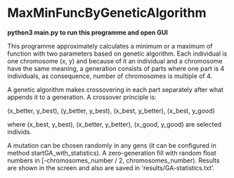 # MaxMinFuncByGeneticAlgorithm


**python3 main.py to run this programme and open GUI**


This programme approximately calculates a minimum or a maximum of function with two parameters based on genetic algorithm.
Each individual is one chromosome (x, y) and because of it an individual and a chromosome have the same meaning, a generation consists of parts where one part is 4 individuals, as consequence, number of chromosomes is multiple of 4.

A genetic algorithm makes crossovering in each part separately after what appends it to a generation. A crossover principle is:

(x_better, y_best), (y_better, y_best), (x_best, y_better), (x_best, y_good)

where (x_best, y_best), (x_better, y_better), (x_good, y_good) are selected individs.

A mutation can be chosen randomly in any gens (it can be configured in method startGA_with_statistics).
A zero-generation fill with random float numbers in [-chromosomes_number / 2, chromosomes_number).
Results are shown in the screen and also are saved in 'results/GA-statistics.txt'.



 
